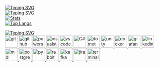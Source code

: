 [![Typing SVG](https://readme-typing-svg.herokuapp.com?font=Fira+Code&duration=2000&color=4C8EDA&pause=1000&vCenter=true&width=435&lines=Hello+World!;I'm+Sergei;.NET%2FC%23+Software+Engineer)](https://git.io/typing-svg)  
[![Typing SVG](https://readme-typing-svg.herokuapp.com?font=Fira+Code&pause=1000&&color=4C8EDA&width=435&lines=This+is+my+humble+statistic+%F0%9F%98%84)](https://git.io/typing-svg)    
[![Stats](https://github-readme-stats-8b3zp55oq-grozoff.vercel.app/api?username=Grozoff&hide=contribs&count_private=true&show_icons=true&theme=github_dark&custom_title=Stats)](https://github.com/anuraghazra/github-readme-stats)    
[![Top Langs](https://github-readme-stats-8b3zp55oq-grozoff.vercel.app/api/top-langs/?username=Grozoff&count_private=true&layout=compact&show_icons=true&theme=github_dark)](https://github.com/anuraghazra/github-readme-stats)

[![Typing SVG](https://readme-typing-svg.herokuapp.com?font=Fira+Code&pause=1000&color=4C8EDA&width=435&lines=And+My+Tools+%F0%9F%9B%A0%EF%B8%8F)](https://git.io/typing-svg)    
<a href="https://git-scm.com/" target="_blank"> <img src="https://skillicons.dev/icons?i=git" alt="git" width="40" height="40"/> </a> 
<a href="https://www.github.com/" target="_blank"> <img src="https://skillicons.dev/icons?i=github" alt="github" width="40" height="40"/> </a> 
<a href="https://learn.microsoft.com/en-us/powershell/" target="_blank"> <img src="https://skillicons.dev/icons?i=powershell" alt="powershell" width="40" height="40"/> </a> 
<a href="https://visualstudio.microsoft.com/" target="_blank"> <img src="https://skillicons.dev/icons?i=visualstudio" alt="visualstudio" width="40" height="40"/> </a> 
<a href="https://code.visualstudio.com/" target="_blank"> <img src="https://skillicons.dev/icons?i=vscode" alt="vscode" width="40" height="40"/> </a> 
<a href="https://learn.microsoft.com/en-us/dotnet/csharp/" target="_blank"> <img src="https://skillicons.dev/icons?i=cs" alt="C#" width="40" height="40"/> </a> 
<a href="https://dotnet.microsoft.com/en-us/" target="_blank"> <img src="https://skillicons.dev/icons?i=dotnet" alt="dotnet" width="40" height="40"/> </a> 
<a href="https://unity.com/" target="_blank"> <img src="https://skillicons.dev/icons?i=unity" alt="unity" width="40" height="40"/> </a> 
<a href="https://www.docker.com/" target="_blank"> <img src="https://skillicons.dev/icons?i=docker" alt="docker" width="40" height="40"/> </a> 
<a href="https://www.grafana.com/" target="_blank"> <img src="https://skillicons.dev/icons?i=grafana" alt="grafana" width="40" height="40"/> </a> 
<a href="https://www.linkedin.com/in/grozoff" target="_blank"> <img src="https://skillicons.dev/icons?i=linkedin" alt="linkedin" width="40" height="40"/> </a> 
<a href="https://www.markdownguide.org/" target="_blank"> <img src="https://skillicons.dev/icons?i=md" alt="md" width="40" height="40"/> </a> 
<a href="https://www.postgresql.org/" target="_blank"> <img src="https://skillicons.dev/icons?i=postgres" alt="postgres" width="40" height="40"/> </a> 
<a href="https://www.python.org/" target="_blank"> <img src="https://skillicons.dev/icons?i=py" alt="py" width="40" height="40"/> </a> 
<a href="https://www.rabbitmq.com/" target="_blank"> <img src="https://cdn.iconscout.com/icon/free/png-256/rabbitmq-282296.png" alt="rabbitmq" width="40" height="40"/> </a> 
<a href="https://kafka.apache.org/" target="_blank"> <img src="https://cdn.iconscout.com/icon/free/png-128/kafka-282292.png" alt="kafka" width="40" height="40"/> </a> 
<a href="https://www.atlassian.com/software/jira" target="_blank"> <img src="https://cdn.iconscout.com/icon/free/png-128/jira-3628861-3030001.png" alt="jira" width="40" height="40"/> </a> 
<a href="https://github.com/microsoft/terminal" target="_blank"> <img src="https://raw.githubusercontent.com/microsoft/terminal/master/res/terminal.ico" alt="terminal windows" width="40" height="40"/> </a> 

<!--
- 🔭 I’m currently working on ...
- 🌱 I’m currently learning ...
- 👯 I’m looking to collaborate on ...
- 🤔 I’m looking for help with ...
- 💬 Ask me about ...
- 📫 How to reach me: ...
- 😄 Pronouns: ...
- ⚡ Fun fact: ...
-->
